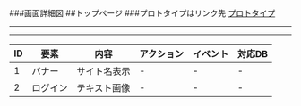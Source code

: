 ###画面詳細図
##トップページ
###プロトタイプはリンク先
[プロトタイプ](https://www.figma.com/file/P56K5N9mKGi9u56GCgGu0o/Sysdesign01-Copy?node-id=0%3A1)
*****

*****

| ID | 要素 | 内容 | アクション | イベント | 対応DB |
|----|-----|------|-----------|----------|-------|
|1   |バナー|サイト名表示|-    |-          |-     |
|2   |ログイン|テキスト画像|-    |-        |-       |
